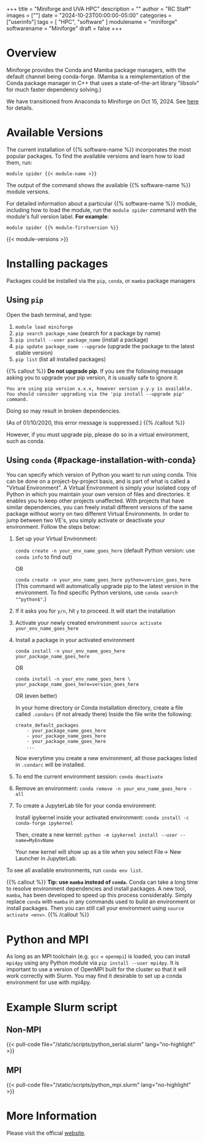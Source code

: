 +++
title = "Miniforge and UVA HPC"
description = ""
author = "RC Staff"
images = [""]
date = "2024-10-23T00:00:00-05:00"
categories = ["userinfo"]
tags = [
    "HPC",
    "software"
]
modulename = "miniforge"
softwarename = "Miniforge"
draft = false
+++

# Overview

Miniforge provides the Conda and Mamba package managers, with the default channel being conda-forge.
(Mamba is a reimplementation of the Conda package manager in C++ that uses a state-of-the-art library "libsolv" for much faster dependency solving.)

We have transitioned from Anaconda to Miniforge on Oct 15, 2024. See [here](/post/2024-oct-anaconda-transition) for details.

# Available Versions
The current installation of {{% software-name %}} incorporates the most popular packages. To find the available versions and learn how to load them, run:

```
module spider {{< module-name >}}
```

The output of the command shows the available {{% software-name %}} module versions.

For detailed information about a particular {{% software-name %}} module, including how to load the module, run the `module spider` command with the module's full version label. __For example__:
```
module spider {{% module-firstversion %}}
```

{{< module-versions >}}

# Installing packages 

Packages could be installed via the `pip`, `conda`, or `mamba` package managers

## Using `pip`

Open the bash terminal, and type:

1. `module load miniforge`
1. `pip search package_name` (search for a package by name)
1. `pip install --user package_name` (install a package)
1. `pip update package_name --upgrade` (upgrade the package to the latest stable version)
1. `pip list` (list all installed packages)

{{% callout %}}
**Do not upgrade pip**. If you see the following message asking you to upgrade your pip version, it is usually safe to ignore it.
```
You are using pip version x.x.x, however version y.y.y is available.
You should consider upgrading via the 'pip install --upgrade pip' command.
```
Doing so may result in broken dependencies.

(As of 01/10/2020, this error message is suppressed.)
{{% /callout %}}

However, if you must upgrade pip, please do so in a virtual environment, such as conda.

## Using `conda` {#package-installation-with-conda}

You can specify which version of Python you want to run using conda. This can be done on a project-by-project basis, and is part of what is called a "Virtual Environment". A Virtual Environment is simply your isolated copy of Python in which you maintain your own version of files and directories. It enables you to keep other projects unaffected. With projects that have similar dependencies, you can freely install different versions of the same package without worry on two different Virtual Environments. In order to jump between two VE's, you simply activate or deactivate your environment. Follow the steps below:

1.  Set up your Virtual Environment:

	`conda create -n your_env_name_goes_here` (default Python version: use `conda info` to find out)

	OR 

	`conda create -n your_env_name_goes_here python=version_goes_here` (This command will automatically upgrade pip to the latest version in the environment. To find specific Python versions, use `conda search "^python$"`.)

1. If it asks you for `y/n`, hit `y` to proceed. It will start the installation
1. Activate your newly created environment `source activate your_env_name_goes_here`
1. Install a package in your activated environment

	`conda install -n your_env_name_goes_here your_package_name_goes_here`

	OR 

	`conda install -n your_env_name_goes_here \ your_package_name_goes_here=version_goes_here`

	OR (even better)

	In your home directory or Conda installation directory, create a file called `.condarc` (if not already there) Inside the file write the following:
	```
	create_default_packages
		- your_package_name_goes_here
		- your_package_name_goes_here
		- your_package_name_goes_here
		...
	```
	Now everytime you create a new environment, all those packages listed in `.condarc` will be installed.
1. To end the current environment session:
	`conda deactivate`
1. Remove an environment:
    `conda remove -n your_env_name_goes_here -all`
1. To create a JupyterLab tile for your conda environment:

	Install ipykernel inside your activated environment:
		`conda install -c conda-forge ipykernel`
	
	Then, create a new kernel:
		`python -m ipykernel install --user --name=MyEnvName`

	Your new kernel will show up as a tile when you select File-> New Launcher in JupyterLab.
 
To see all available environments, run `conda env list`.

{{% callout %}}
**Tip: use `mamba` instead of `conda`.** Conda can take a long time to resolve environment dependencies and install packages. A new tool, `mamba`, has been developed to speed up this process considerably. Simply replace `conda` with `mamba` in any commands used to build an environment or install packages. Then you can still call your environment using `source activate <env>`.
{{% /callout %}}

# Python and MPI

As long as an MPI toolchain (e.g. `gcc` + `openmpi`) is loaded, you can install `mpi4py` using any Python module via `pip install --user mpi4py`. It is important to use a version of OpenMPI built for the cluster so that it will work correctly with Slurm.  You may find it desirable to set up a conda environment for use with mpi4py.

# Example Slurm script
## Non-MPI

{{< pull-code file="/static/scripts/python_serial.slurm" lang="no-highlight" >}}

## MPI

{{< pull-code file="/static/scripts/python_mpi.slurm" lang="no-highlight" >}}

# More Information
Please visit the official [website](https://github.com/conda-forge/miniforge).
